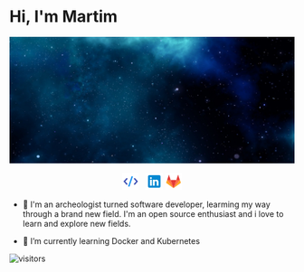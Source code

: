 # Hi, I'm Martim

<img src="https://github.com/martimdLima/martimdLima/blob/main/resources/header.jpg" alt="banner-logo.png">

<p align='center'>
<a href="https://mdlima-resume.herokuapp.com/"><img height="30" src="https://github.com/martimdLima/martimdLima/blob/main/resources/social/personal.png"></a>&nbsp;&nbsp;
<a href="https://www.linkedin.com/in/waylonwalker/"><img height="30" src="https://github.com/martimdLima/martimdLima/blob/main/resources/social/linkedin.png"></a>
<a href="https://www.gitlab.com/mdlima0/"><img height="30" src="https://github.com/martimdLima/martimdLima/blob/main/resources/social/gitlab.png"></a>
</p>

- 💬 I'm an archeologist turned software developer, learming my way through a brand new field. I'm an open source enthusiast and i love to learn and explore new fields.

- 🌱 I’m currently learning Docker and Kubernetes


![visitors](https://visitor-badge.glitch.me/badge?page_id=martimdLima.martimdLima)
